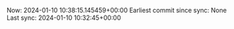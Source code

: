 Now: 2024-01-10 10:38:15.145459+00:00 Earliest commit since sync: None Last sync: 2024-01-10 10:32:45+00:00
